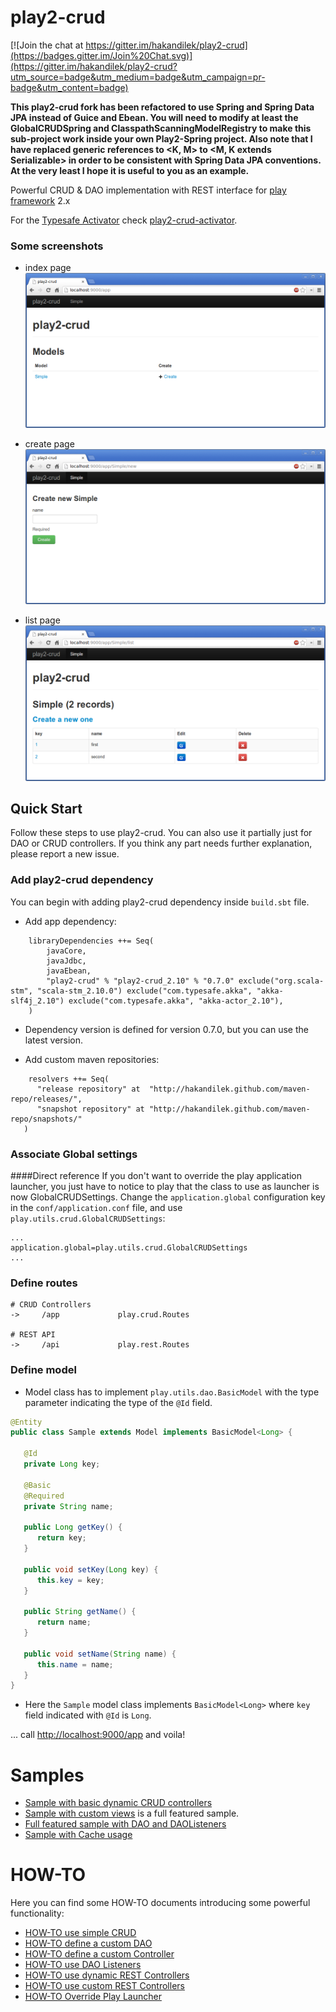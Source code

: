 play2-crud
==========

[![Join the chat at https://gitter.im/hakandilek/play2-crud](https://badges.gitter.im/Join%20Chat.svg)](https://gitter.im/hakandilek/play2-crud?utm_source=badge&utm_medium=badge&utm_campaign=pr-badge&utm_content=badge)

**This play2-crud fork has been refactored to use Spring and Spring Data JPA instead of Guice and Ebean. You will need to modify at least the GlobalCRUDSpring and ClasspathScanningModelRegistry to make this sub-project work inside your own Play2-Spring project. Also note that I have replaced generic references to <K, M> to <M, K extends Serializable> in order to be consistent with Spring Data JPA conventions. At the very least I hope it is useful to you as an example.**


Powerful CRUD &amp; DAO implementation with REST interface for [play framework](http://github.com/playframework/play) 2.x

For the [Typesafe Activator](http://typesafe.com/activator) check [play2-crud-activator](https://github.com/hakandilek/play2-crud-activator). 

### Some screenshots

 * index page
   ![crud-index page](/screenshot/index.png)

 * create page
   ![create page](/screenshot/create.png)

 * list page
   ![list page](/screenshot/list.png)
   
## Quick Start

Follow these steps to use play2-crud. You can also use it partially just for DAO or CRUD controllers. If you think any part needs further explanation, please report a new issue.

### Add play2-crud dependency

You can begin with adding play2-crud dependency inside `build.sbt` file.

 * Add app dependency:

```
    libraryDependencies ++= Seq(
        javaCore, 
        javaJdbc, 
        javaEbean,
        "play2-crud" % "play2-crud_2.10" % "0.7.0" exclude("org.scala-stm", "scala-stm_2.10.0") exclude("com.typesafe.akka", "akka-slf4j_2.10") exclude("com.typesafe.akka", "akka-actor_2.10"),
    )

```

 * Dependency version is defined for version 0.7.0, but you can use the latest version.

 * Add custom maven repositories:

```
    resolvers ++= Seq(
      "release repository" at  "http://hakandilek.github.com/maven-repo/releases/",
      "snapshot repository" at "http://hakandilek.github.com/maven-repo/snapshots/"
   )

```

### Associate Global settings
####Direct reference
If you don't want to override the play application launcher, you just have to notice to play that the class to use as launcher is now GlobalCRUDSettings. Change the `application.global` configuration key in the `conf/application.conf` file, and use `play.utils.crud.GlobalCRUDSettings`:

```
...
application.global=play.utils.crud.GlobalCRUDSettings
...

```

### Define routes

```
# CRUD Controllers
->     /app             play.crud.Routes

# REST API
->     /api             play.rest.Routes

```


### Define model

 * Model class has to implement `play.utils.dao.BasicModel` with the type parameter indicating the type of the `@Id` field.

```java
@Entity
public class Sample extends Model implements BasicModel<Long> {

   @Id
   private Long key;

   @Basic
   @Required
   private String name;

   public Long getKey() {
      return key;
   }

   public void setKey(Long key) {
      this.key = key;
   }

   public String getName() {
      return name;
   }

   public void setName(String name) {
      this.name = name;
   }
}
```

 * Here the `Sample` model class implements `BasicModel<Long>` where `key` field indicated with `@Id` is `Long`.

... call [http://localhost:9000/app](http://localhost:9000/app) and voila!


# Samples
   
   * [Sample with basic dynamic CRUD controllers](https://github.com/hakandilek/play2-crud/tree/master/samples/play2-crud-simple)
   * [Sample with custom views](https://github.com/hakandilek/play2-crud/tree/master/samples/play2-crud-customView) is a full featured sample.
   * [Full featured sample with DAO and DAOListeners](https://github.com/hakandilek/play2-crud/tree/master/samples/play2-crud-sample)
   * [Sample with Cache usage](https://github.com/hakandilek/play2-crud/tree/master/samples/play2-cache-sample)
 
# HOW-TO

 Here you can find some HOW-TO documents introducing some powerful functionality:
  * [HOW-TO use simple CRUD](docs/simple-crud.md)
  * [HOW-TO define a custom DAO](docs/custom-dao.md)
  * [HOW-TO define a custom Controller](docs/custom-controller.md)
  * [HOW-TO use DAO Listeners](docs/dao-listeners.md)
  * [HOW-TO use dynamic REST Controllers](docs/rest-controllers.md)
  * [HOW-TO use custom REST Controllers](docs/custom-rest-controllers.md)
  * [HOW-TO Override Play Launcher](docs/override-play-launcher.md)

